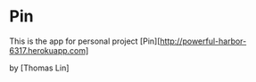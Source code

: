 # Pin

This is the app for personal project
[Pin][http://powerful-harbor-6317.herokuapp.com]

by [Thomas Lin]
